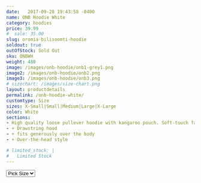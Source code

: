 ```yaml
---
date:   2017-09-28 19:43:58 -0400
name: ONB Hoodie White
category: hoodies
price: 39.99
#  sale: 35.00 
slug: oromia-bilisoomti-hoodie
soldout: true
outOfStock: Sold Out
sku: ONBWH
weight: 480
image: /images/onb-hoodie/onb1-grey1.png
image2: /images/onb-hoodie/onb2.png
image3: /images/onb-hoodie/onb3.png
# sizechart: /images/size-chart.png
layout: productdetails
permalink: /onb-hoodie-white/
customtype: Size
sizes: X-Small|Small|Medium|Large|X-Large
color: White
sections: 
- High quality loose pullover hoodie with kangaroo pouch. Soft-touch fabric.
- + Drawstring hood
- + fits generously over the body
- + Over-the-head style

# limited_stock: |
#   Limited Stock
---
```



<select id="my-size">
	  <option selected disabled>Pick Size</option>
	  <option disabled>X-Small</option>
	  <option disabled>Small</option>
	  <option disabled>Medium</option>
	  <option disabled>Large</option>
	  <option disabled>X-Large</option>
</select>


<!-- Lorem ipsum dolor sit amet, consectetur adipiscing elit. Duis ullamcorper ante non vehicula eleifend.
Phasellus ut feugiat tellus, vitae malesuada mi. Sed placerat ultrices enim, id fermentum ante tincidunt nec.
Nulla ut mi bibendum, sodales ex ut, tempor odio. Mauris finibus elit eget ornare efficitur. Fusce a mauris vitae lorem. -->
